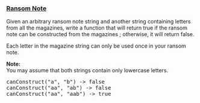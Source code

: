 ### [Ransom Note](https://leetcode.com/problems/ransom-note)

<p>
Given an arbitrary ransom note string and another string containing letters from all the magazines, write a function that will return true if the ransom 
note can be constructed from the magazines ; otherwise, it will return false. 
</p>
<p>
Each letter in the magazine string can only be used once in your ransom note.
</p>

<p><b>Note:</b><br />
You may assume that both strings contain only lowercase letters.
</p>

<pre>
canConstruct("a", "b") -> false
canConstruct("aa", "ab") -> false
canConstruct("aa", "aab") -> true
</pre>
